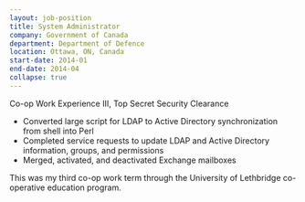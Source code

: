 ```yaml
---
layout: job-position
title: System Administrator
company: Government of Canada
department: Department of Defence
location: Ottawa, ON, Canada
start-date: 2014-01
end-date: 2014-04
collapse: true
---
```

Co-op Work Experience III, Top Secret Security Clearance
<section class="job-tasks">
<ul>
<li>Converted large script for LDAP to Active Directory synchronization from shell into Perl</li>
<li>Completed service requests to update LDAP and Active Directory information, groups, and permissions</li>
<li>Merged, activated, and deactivated Exchange mailboxes</li>
</ul>
</section>

<section class="job-description">
This was my third co-op work term through the University of Lethbridge co-operative education program.
</section>